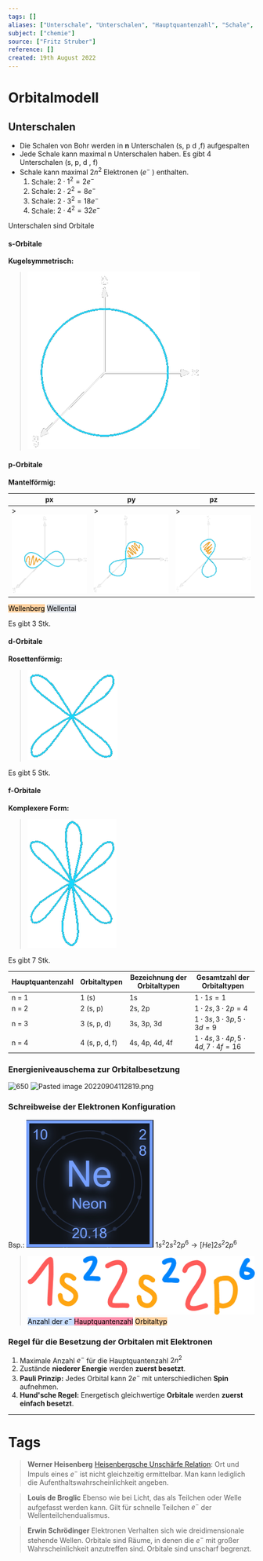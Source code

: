 ```yaml
---
tags: []
aliases: ["Unterschale", "Unterschalen", "Hauptquantenzahl", "Schale", "Schalen"]
subject: ["chemie"]
source: ["Fritz Struber"]
reference: []
created: 19th August 2022
---
```


# Orbitalmodell
## Unterschalen
- Die Schalen von Bohr werden in **n** Unterschalen (s, p d ,f) aufgespalten
- Jede Schale kann maximal n Unterschalen haben. Es gibt 4 Unterschalen (s, p, d , f)
- Schale kann maximal $2n^{2}$ Elektronen ($e^{-}$ ) enthalten.
	 1. Schale: $2\cdot 1^{2} = 2e^{-}$
	 2. Schale: $2\cdot 2^{2} = 8e^{-}$
	 3. Schale: $2\cdot 3^{2} = 18e^{-}$
	 4. Schale: $2\cdot 4^{2} = 32e^{-}$

Unterschalen sind Orbitale



#### s-Orbitale
**Kugelsymmetrisch:**
>![orb-s](assets/orb-s.png)
#### p-Orbitale
**Mantelförmig:** 

| px               | py               | pz              |
| ---------------- | ---------------- | --------------- |
| >![orb-px](assets/orb-px.png) | >![orb-py](assets/orb-py.png) | >![orb-pz](assets/orb-pz.png) |
 
<mark style="background: #FFB86CA6;">Wellenberg</mark> 
<mark style="background: #CACFD9A6;">Wellental</mark> 

Es gibt 3 Stk.

#### d-Orbitale
**Rosettenförmig:**
>![orb-d](assets/orb-d.png)

Es gibt 5 Stk.

#### f-Orbitale
**Komplexere Form:**
>![orb-f](assets/orb-f.png)

Es gibt 7 Stk.

| Hauptquantenzahl | Orbitaltypen   | Bezeichnung der Orbitaltypen | Gesamtzahl der Orbitaltypen              |
| ---------------- | -------------- | ---------------------------- | ---------------------------------------- |
| n = 1            | 1 (s)          | 1s                           | $1\cdot1s=1$                             |
| n = 2            | 2 (s, p)       | 2s, 2p                       | $1\cdot2s,3\cdot2p=4$                    |
| n = 3            | 3 (s, p, d)    | 3s, 3p, 3d                   | $1\cdot3s,3\cdot3p, 5\cdot3d=9$          |
| n = 4            | 4 (s, p, d, f) | 4s, 4p, 4d, 4f               | $1\cdot4s,3\cdot4p,5\cdot4d,7\cdot4f=16$ | 

### Energieniveauschema zur Orbitalbesetzung
![650](Pasted%20image%2020220826201819.png)
![Pasted image 20220904112819.png](Pasted%20image%2020220904112819.png)
### Schreibweise der Elektronen Konfiguration
Bsp.:
![Ne](assets/Ne.png)
$1s^{2}2s^{2}2p^{6}\longrightarrow [He] 2s^{2}2p^{6}$
>![150](assets/Ne-conf.png)
<mark style="background: #ADCCFFA6;">Anzahl der $e^{-}$ </mark> 
<mark style="background: #FF5582A6;">Hauptquantenzahl</mark> 
<mark style="background: #FFB86CA6;">Orbitaltyp</mark> 

### Regel für die Besetzung der Orbitalen mit Elektronen 
1. Maximale Anzahl $e^-$ für die Hauptquantenzahl $2n^{2}$
2. Zustände **niederer Energie** werden **zuerst besetzt**.
3. **Pauli Prinzip:** Jedes Orbital kann $2e^{-}$ mit unterschiedlichen **Spin** aufnehmen.
4. **Hund'sche Regel:** Energetisch gleichwertige **Orbitale** werden **zuerst einfach besetzt**.

---
# Tags
 >**Werner Heisenberg**
 >[Heisenbergsche Unschärfe Relation](https://de.wikipedia.org/wiki/Heisenbergsche_Unsch%C3%A4rferelation):
 >Ort und Impuls eines $e^{-}$ ist nicht gleichzeitig ermittelbar. Man kann lediglich die Aufenthaltswahrscheinlichkeit angeben.

>**Louis de Broglic**
>Ebenso wie bei Licht, das als Teilchen oder Welle aufgefasst werden kann. Gilt für schnelle Teilchen $e^{-}$ der Wellenteilchendualismus.

>**Erwin Schrödinger**
>Elektronen Verhalten sich wie dreidimensionale stehende Wellen.
>Orbitale sind Räume, in denen die $e^{-}$ mit großer Wahrscheinlichkeit anzutreffen sind. Orbitale sind unscharf begrenzt.
